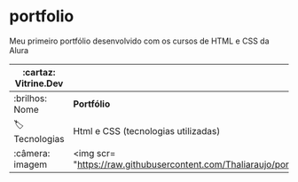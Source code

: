 # portfolio
Meu primeiro portfólio desenvolvido com os cursos de HTML e CSS da Alura

| :cartaz: Vitrine.Dev | |
| ------------- | --- |
| :brilhos: Nome |**Portfólio**
| :label: Tecnologias | Html e CSS (tecnologias utilizadas)
| :câmera: imagem |<img scr= "https://raw.githubusercontent.com/Thaliaraujo/portfolio/main/apresentacao.png#vitrinedev"
